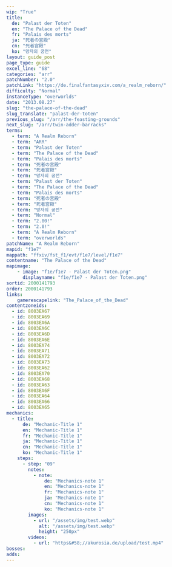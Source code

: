 ```yaml
---
wip: "True"
title:
  de: "Palast der Toten"
  en: "The Palace of the Dead"
  fr: "Palais des morts"
  ja: "死者の宮殿"
  cn: "死者宫殿"
  ko: "망자의 궁전"
layout: guide_post
page_type: guide
excel_line: "68"
categories: "arr"
patchNumber: "2.0"
patchLink: "https://de.finalfantasyxiv.com/a_realm_reborn/"
difficulty: "Normal"
instanceType: "overworlds"
date: "2013.08.27"
slug: "the-palace-of-the-dead"
slug_translate: "palast-der-toten"
previous_slug: "/arr/the-feasting-grounds"
next_slug: "/arr/twin-adder-barracks"
terms:
  - term: "A Realm Reborn"
  - term: "ARR"
  - term: "Palast der Toten"
  - term: "The Palace of the Dead"
  - term: "Palais des morts"
  - term: "死者の宮殿"
  - term: "死者宫殿"
  - term: "망자의 궁전"
  - term: "Palast der Toten"
  - term: "The Palace of the Dead"
  - term: "Palais des morts"
  - term: "死者の宮殿"
  - term: "死者宫殿"
  - term: "망자의 궁전"
  - term: "Normal"
  - term: "2.00!"
  - term: "2.0!"
  - term: "A Realm Reborn"
  - term: "overworlds"
patchName: "A Realm Reborn"
mapid: "f1e7"
mappath: "ffxiv/fst_f1/evt/f1e7/level/f1e7"
contentname: "The Palace of the Dead"
mapimage:
    - image: "f1e/f1e7 - Palast der Toten.png"
      displayname: "f1e/f1e7 - Palast der Toten.png"
sortid: 2000141793
order: 2000141793
links:
    gamerescapelink: "The_Palace_of_the_Dead"
contentzoneids:
  - id: 8003EA67
  - id: 8003EA69
  - id: 8003EA6A
  - id: 8003EA6C
  - id: 8003EA6D
  - id: 8003EA6E
  - id: 8003EA74
  - id: 8003EA71
  - id: 8003EA72
  - id: 8003EA73
  - id: 8003EA62
  - id: 8003EA70
  - id: 8003EA68
  - id: 8003EA63
  - id: 8003EA6F
  - id: 8003EA64
  - id: 8003EA66
  - id: 8003EA65
mechanics:
  - title:
      de: "Mechanic-Title 1"
      en: "Mechanic-Title 1"
      fr: "Mechanic-Title 1"
      ja: "Mechanic-Title 1"
      cn: "Mechanic-Title 1"
      ko: "Mechanic-Title 1"
    steps:
      - step: "09"
        notes:
          - note:
              de: "Mechanics-note 1"
              en: "Mechanics-note 1"
              fr: "Mechanics-note 1"
              ja: "Mechanics-note 1"
              cn: "Mechanics-note 1"
              ko: "Mechanics-note 1"
        images:
          - url: "/assets/img/test.webp"
            alt: "/assets/img/test.webp"
            height: "250px"
        videos:
          - url: "https&#58;//akurosia.de/upload/test.mp4"
bosses:
adds:
---
```

